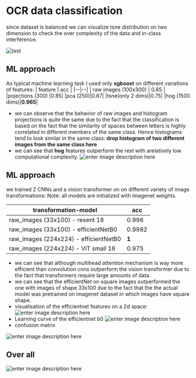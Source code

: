 # OCR data classification 

since dataset is balanced we can visualize tsne distribution on two dimension to check the over complexity of the data and in-class interference.

![test](https://i.ibb.co/0hgZTj1/photo-2022-11-08-18-34-18.jpg)


## ML approach

As typical machine learning task I used only **xgboost** on different variations of features:
| feature | acc  |
|--|--|
| raw images (100x300) | 0.85 |
|pojections (300) |0.85|
|pca (250)|0.87|
|tsne(only 2 dims)|0.75|
|hog (1500 dims)|**0.965**|

 - we can observe that the behavior of raw images and histogram projections is quite the same due to the fact that the classification is based on the fact that the similarity of spaces between letters is highly correlated in different members of the same class. Hence histograms tend to look similar in the same class: **drop histogram of two different images from the same class here**  
 - we can see that **hog** features outperform the rest with arelatively  low  computational complexity. 
 ![enter image description here](https://i.ibb.co/0hgZTj1/photo-2022-11-08-18-34-18.jpg)


## ML approach
we trained 2 CNNs and a vision transformer on on different variety of image transformations: 
Note: all models are initialized with imagenet weights.

| transformation-model | acc  |
|--|--|
| raw_images (33x100) - resent 18 | 0.996 |
| raw_images (33x100) - efficientNetB0 | 0.9982 |
| raw_images (224x224) - efficientNetB0 | **1** |
| raw_images (224x224) - ViT small 16 | 0.975 |

 - we can see that although multihead attention mechanism is way more efficient than convolution cnns outperform the vision transformer due to the fact that transformers require large amounts of data.
 - we can see that the efficientNet on square images outperformed the one with images of shape 33x100 due to the fact that the the actual model was pretrained on imagenet dataset in which images have square shape.
 -  visualisation of the efficientnet features on a 2d space: 
 ![enter image description here](https://i.ibb.co/zR2BmXL/effcient-Netb0-features.png)
 - Learning curve of the efficientnet b0
 ![enter image description here](https://i.ibb.co/PDcBgxt/photo-2022-11-08-18-36-39.jpg)
 - confusion matrix
 
 ![enter image description here](https://i.ibb.co/3hCdc5B/photo-2022-11-08-18-36-43.jpg)


## Over all
![enter image description here](https://i.ibb.co/hcFC9sv/summary.png)
